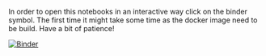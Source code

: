 In order to open this notebooks in an interactive way click on the binder symbol. The first time it might take some time as the docker image need to be build. Have a bit of patience!


[![Binder](https://mybinder.org/badge_logo.svg)](https://mybinder.org/v2/gh/sara-nl/QuantumComputing/notebooks?labpath=notebooks%2FBasics%2FIndex.ipynb)
